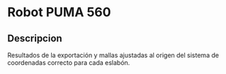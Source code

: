 # Robot PUMA 560

## Descripcion

Resultados de la exportación y mallas ajustadas al origen del sistema  de coordenadas correcto para cada eslabón.
